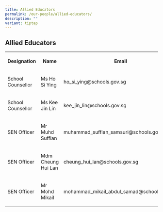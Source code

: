 ```yaml
---
title: Allied Educators
permalink: /our-people/allied-educators/
description: ""
variant: tiptap
---
```

<h2><strong>Allied Educators</strong></h2>
<table style="minWidth: 75px">
<colgroup>
<col>
<col>
<col>
</colgroup>
<tbody>
<tr>
<th rowspan="1" colspan="1">
<p>Designation</p>
</th>
<th rowspan="1" colspan="1">
<p>Name</p>
</th>
<th rowspan="1" colspan="1">
<p>Email</p>
</th>
</tr>
<tr>
<td rowspan="1" colspan="1">
<p>School Counsellor</p>
</td>
<td rowspan="1" colspan="1">
<p>Ms Ho Si Ying</p>
</td>
<td rowspan="1" colspan="1">
<p>ho_si_ying@schools.gov.sg</p>
</td>
</tr>
<tr>
<td rowspan="1" colspan="1">
<p>School Counsellor</p>
</td>
<td rowspan="1" colspan="1">
<p>Ms Kee Jin Lin</p>
</td>
<td rowspan="1" colspan="1">
<p>kee_jin_lin@schools.gov.sg</p>
</td>
</tr>
<tr>
<td rowspan="1" colspan="1">
<p>SEN Officer</p>
</td>
<td rowspan="1" colspan="1">
<p>Mr Muhd Suffian</p>
</td>
<td rowspan="1" colspan="1">
<p>muhammad_suffian_samsuri@schools.gov.sg</p>
</td>
</tr>
<tr>
<td rowspan="1" colspan="1">
<p>SEN Officer</p>
</td>
<td rowspan="1" colspan="1">
<p>Mdm Cheung Hui Lan</p>
</td>
<td rowspan="1" colspan="1">
<p>cheung_hui_lan@schools.gov.sg</p>
</td>
</tr>
<tr>
<td rowspan="1" colspan="1">
<p>SEN Officer</p>
</td>
<td rowspan="1" colspan="1">
<p>Mr Mohd Mikail</p>
</td>
<td rowspan="1" colspan="1">
<p>mohammad_mikail_abdul_samad@schools.gov.sg</p>
</td>
</tr>
</tbody>
</table>
<p></p>
